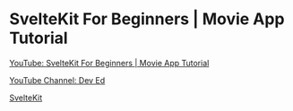 # SvelteKit For Beginners | Movie App Tutorial

[YouTube: SvelteKit For Beginners | Movie App Tutorial](https://www.youtube.com/watch?v=ydR_M0fw9Xc)

[YouTube Channel: Dev Ed](https://www.youtube.com/c/DevEd)

[SvelteKit](https://kit.svelte.dev/)
